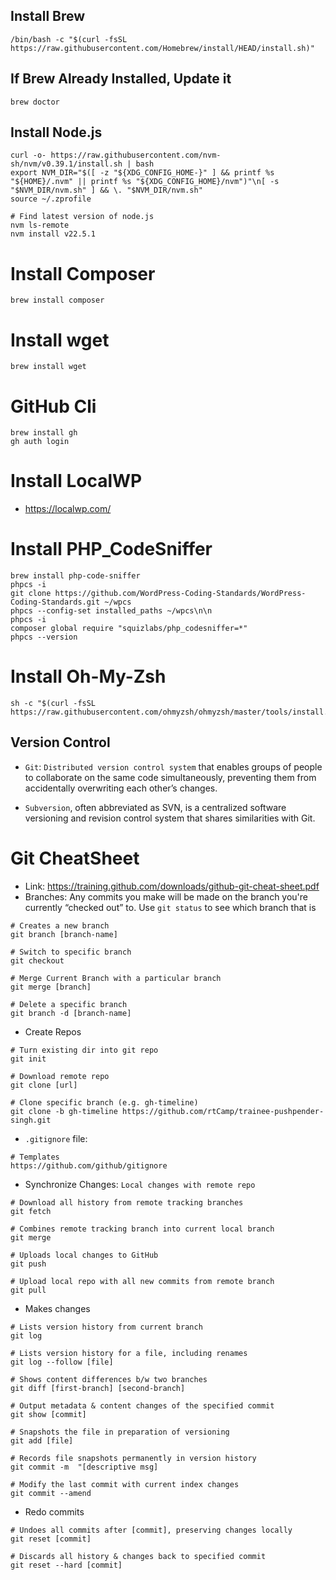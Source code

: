 ## Install Brew 
```
/bin/bash -c "$(curl -fsSL https://raw.githubusercontent.com/Homebrew/install/HEAD/install.sh)"
```

## If Brew Already Installed, Update it
```
brew doctor
```

## Install Node.js
```
curl -o- https://raw.githubusercontent.com/nvm-sh/nvm/v0.39.1/install.sh | bash
export NVM_DIR="$([ -z "${XDG_CONFIG_HOME-}" ] && printf %s "${HOME}/.nvm" || printf %s "${XDG_CONFIG_HOME}/nvm")"\n[ -s "$NVM_DIR/nvm.sh" ] && \. "$NVM_DIR/nvm.sh"
source ~/.zprofile

# Find latest version of node.js 
nvm ls-remote
nvm install v22.5.1
```

# Install Composer 
```
brew install composer
```

# Install wget
```
brew install wget
```

# GitHub Cli
```
brew install gh
gh auth login
```

# Install LocalWP
- https://localwp.com/

# Install PHP_CodeSniffer
```
brew install php-code-sniffer
phpcs -i
git clone https://github.com/WordPress-Coding-Standards/WordPress-Coding-Standards.git ~/wpcs
phpcs --config-set installed_paths ~/wpcs\n\n
phpcs -i
composer global require "squizlabs/php_codesniffer=*"
phpcs --version
```

# Install Oh-My-Zsh
```
sh -c "$(curl -fsSL https://raw.githubusercontent.com/ohmyzsh/ohmyzsh/master/tools/install.sh)"
```

## Version Control
- `Git`: `Distributed version control system` that enables groups of people to collaborate on the same code simultaneously, preventing them from accidentally overwriting each other’s changes.

- `Subversion`, often abbreviated as SVN, is a centralized software versioning and revision control system that shares similarities with Git.

# Git CheatSheet
- Link: https://training.github.com/downloads/github-git-cheat-sheet.pdf
- Branches: Any commits you make will be made on the branch you're currently “checked out” to. Use `git status` to see which branch that is
```
# Creates a new branch
git branch [branch-name]

# Switch to specific branch
git checkout

# Merge Current Branch with a particular branch
git merge [branch]

# Delete a specific branch
git branch -d [branch-name]
```

- Create Repos
```
# Turn existing dir into git repo
git init

# Download remote repo
git clone [url]

# Clone specific branch (e.g. gh-timeline)
git clone -b gh-timeline https://github.com/rtCamp/trainee-pushpender-singh.git
```

- `.gitignore` file: 
```
# Templates 
https://github.com/github/gitignore
```

- Synchronize Changes: `Local changes with remote repo`
```
# Download all history from remote tracking branches
git fetch

# Combines remote tracking branch into current local branch
git merge

# Uploads local changes to GitHub
git push

# Upload local repo with all new commits from remote branch
git pull
```

- Makes changes
```
# Lists version history from current branch
git log

# Lists version history for a file, including renames
git log --follow [file]

# Shows content differences b/w two branches
git diff [first-branch] [second-branch]

# Output metadata & content changes of the specified commit
git show [commit]

# Snapshots the file in preparation of versioning
git add [file]

# Records file snapshots permanently in version history
git commit -m  "[descriptive msg]

# Modify the last commit with current index changes
git commit --amend
```

- Redo commits
```
# Undoes all commits after [commit], preserving changes locally
git reset [commit]

# Discards all history & changes back to specified commit
git reset --hard [commit]
```

